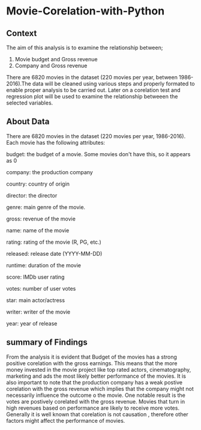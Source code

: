 # Movie-Corelation-with-Python

## Context

The aim of this analysis is to examine the relationship between;
1. Movie budget and Gross revenue
2. Company and Gross revenue


There are 6820 movies in the dataset (220 movies per year, between 1986-2016).The data will be cleaned using various steps and properly formated to enable proper analysis to be carried out. Later on a corelation test and regression plot will be used to examine the relationship betweeen the selected variables.

## About Data

There are 6820 movies in the dataset (220 movies per year, 1986-2016). Each movie has the following attributes:

budget: the budget of a movie. Some movies don't have this, so it appears as 0

company: the production company

country: country of origin

director: the director

genre: main genre of the movie.

gross: revenue of the movie

name: name of the movie

rating: rating of the movie (R, PG, etc.)

released: release date (YYYY-MM-DD)

runtime: duration of the movie

score: IMDb user rating

votes: number of user votes

star: main actor/actress

writer: writer of the movie

year: year of release

## summary of Findings

From the analysis it is evident that Budget of the movies has a strong positive corelation with the gross earnings. This means that the more money 
invested in the movie project like top rated actors, cinematography, marketing and ads the most likely better performance of the movies.
It is also important to note that the production company has a weak postive corelation with the gross revenue which implies that the company might not necessarily 
influence the outcome o the movie.
One notable result is the votes are postively corelated with the gross revenue. Movies that turn in high revenues based on performance are likely to receive more votes. Generally it is well known that corelation is not causation , therefore other factors might affect the performance of movies.
